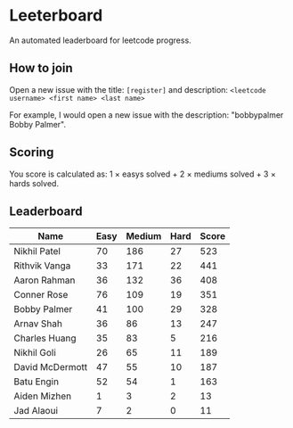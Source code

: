 # Leeterboard

An automated leaderboard for leetcode progress.

## How to join

Open a new issue with the title: `[register]` and description:
`<leetcode username> <first name> <last name>`

For example, I would open a new issue with the description: "bobbypalmer Bobby Palmer".

## Scoring

You score is calculated as:
1 $\times$ easys solved + 2 $\times$ mediums solved + 3 $\times$ hards solved.

## Leaderboard
| Name | Easy | Medium | Hard | Score |
| --- | --- | --- | --- | --- |
| Nikhil Patel | 70 | 186 | 27 | 523 |
| Rithvik Vanga | 33 | 171 | 22 | 441 |
| Aaron Rahman | 36 | 132 | 36 | 408 |
| Conner Rose | 76 | 109 | 19 | 351 |
| Bobby Palmer | 41 | 100 | 29 | 328 |
| Arnav Shah | 36 | 86 | 13 | 247 |
| Charles Huang | 35 | 83 | 5 | 216 |
| Nikhil Goli | 26 | 65 | 11 | 189 |
| David McDermott | 47 | 55 | 10 | 187 |
| Batu Engin | 52 | 54 | 1 | 163 |
| Aiden Mizhen | 1 | 3 | 2 | 13 |
| Jad Alaoui | 7 | 2 | 0 | 11 |
